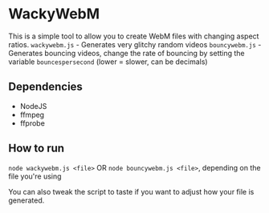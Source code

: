 # WackyWebM

This is a simple tool to allow you to create WebM files with changing aspect ratios.
`wackywebm.js` - Generates very glitchy random videos
`bouncywebm.js` - Generates bouncing videos, change the rate of bouncing by setting the variable `bouncespersecond` (lower = slower, can be decimals)

## Dependencies
* NodeJS
* ffmpeg 
* ffprobe

## How to run
`node wackywebm.js <file>` OR `node bouncywebm.js <file>`, depending on the file you're using

You can also tweak the script to taste if you want to adjust how your file is generated.
